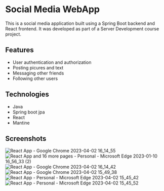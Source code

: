 # Social Media WebApp
This is a social media application built using a Spring Boot backend and React frontend. It was developed as part of a Server Development course project.
## Features
* User authentication and authorization
* Posting picures and text
* Messaging other friends
* Following other users
## Technologies
* Java
* Spring boot jpa
* React
* Mantine
## Screenshots
![React App - Google Chrome 2023-04-02 16_14_55](https://user-images.githubusercontent.com/56982388/229360788-fa81612c-56ea-4327-8ca8-ebaca0d4dd9b.png)
![React App and 16 more pages - Personal - Microsoft​ Edge 2023-01-10 16_56_33 (2)](https://user-images.githubusercontent.com/56982388/229360741-61ada3bc-e0e0-498d-8cc1-8e6a382c0531.png)
![React App - Google Chrome 2023-04-02 16_14_42](https://user-images.githubusercontent.com/56982388/229360839-1cdb9edd-be68-4492-8b3f-5e56a0263478.png)
![React App - Google Chrome 2023-04-02 15_49_38](https://user-images.githubusercontent.com/56982388/229360890-c24f2c96-ed13-43aa-add4-e8d4f0bfac60.png)
![React App - Personal - Microsoft​ Edge 2023-04-02 15_45_42](https://user-images.githubusercontent.com/56982388/229360948-43b3079f-8b65-468e-9b97-3e9785ce5aef.png)
![React App - Personal - Microsoft​ Edge 2023-04-02 15_45_52](https://user-images.githubusercontent.com/56982388/229361040-0627a493-f399-43f8-a603-f9ac9b0f7dbe.png)
